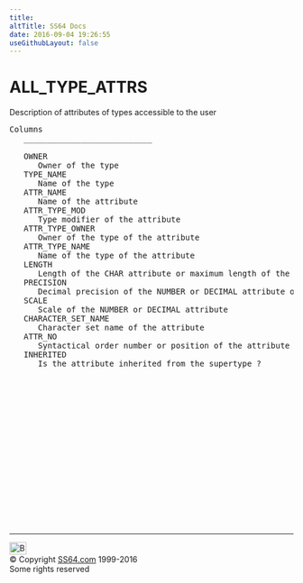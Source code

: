 ```yaml
---
title:
altTitle: SS64 Docs
date: 2016-09-04 19:26:55
useGithubLayout: false
---
```

<!-- #BeginLibraryItem "/Library/head_orad.lbi" --><!-- #EndLibraryItem --><h1>ALL_TYPE_ATTRS </h1><p> Description of attributes of types accessible to the user </p> 
 
<pre>Columns
   ___________________________
 
   OWNER
      Owner of the type
   TYPE_NAME
      Name of the type
   ATTR_NAME
      Name of the attribute
   ATTR_TYPE_MOD
      Type modifier of the attribute
   ATTR_TYPE_OWNER
      Owner of the type of the attribute
   ATTR_TYPE_NAME
      Name of the type of the attribute
   LENGTH
      Length of the CHAR attribute or maximum length of the VARCHARor VARCHAR2 attribute
   PRECISION
      Decimal precision of the NUMBER or DECIMAL attribute orbinary precision of the FLOAT attribute
   SCALE
      Scale of the NUMBER or DECIMAL attribute
   CHARACTER_SET_NAME
      Character set name of the attribute
   ATTR_NO
      Syntactical order number or position of the attribute as specified in thetype specification or CREATE TYPE statement (not to be used as ID number)
   INHERITED
      Is the attribute inherited from the supertype ?

</pre><!-- #BeginLibraryItem "/Library/foot_orad.lbi" --><p>
<!-- oracle-footer -->
<ins class="adsbygoogle" style="display:inline-block;width:300px;height:250px" data-ad-client="ca-pub-6140977852749469" data-ad-slot="4275490898"></ins>
<script>
(adsbygoogle = window.adsbygoogle || []).push({});
</script></p>
<hr>
<div id="bl" class="footer"><a href="ALL_TYPE_ATTRS.html#"><img src="../images/top.png" width="30" height="22" alt="Back to the Top"></a></div>
<div id="br" class="footer, tagline">© Copyright <a href="../index.html">SS64.com</a> 1999-2016<br>
Some rights reserved</div>
<!-- #EndLibraryItem -->

